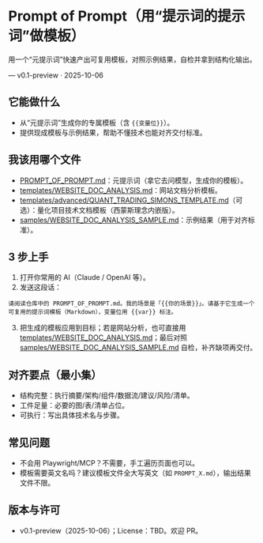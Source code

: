 # Prompt of Prompt（用“提示词的提示词”做模板）

用一个“元提示词”快速产出可复用模板，对照示例结果，自检并拿到结构化输出。

— v0.1-preview · 2025-10-06

## 它能做什么
- 从“元提示词”生成你的专属模板（含 `{{变量位}}`）。
- 提供现成模板与示例结果，帮助不懂技术也能对齐交付标准。

## 我该用哪个文件
- [PROMPT_OF_PROMPT.md](PROMPT_OF_PROMPT.md)：元提示词（拿它去问模型，生成你的模板）。
- [templates/WEBSITE_DOC_ANALYSIS.md](templates/WEBSITE_DOC_ANALYSIS.md)：网站文档分析模板。
- [templates/advanced/QUANT_TRADING_SIMONS_TEMPLATE.md](templates/advanced/QUANT_TRADING_SIMONS_TEMPLATE.md)（可选）：量化项目技术文档模板（西蒙斯理念内嵌版）。
- [samples/WEBSITE_DOC_ANALYSIS_SAMPLE.md](samples/WEBSITE_DOC_ANALYSIS_SAMPLE.md)：示例结果（用于对齐标准）。

## 3 步上手
1) 打开你常用的 AI（Claude / OpenAI 等）。
2) 发送这段话：
```
请阅读仓库中的 PROMPT_OF_PROMPT.md。我的场景是「{{你的场景}}」。请基于它生成一个可复用的提示词模板（Markdown），变量位用 {{var}} 标注。
```
3) 把生成的模板应用到目标；若是网站分析，也可直接用 [templates/WEBSITE_DOC_ANALYSIS.md](templates/WEBSITE_DOC_ANALYSIS.md)；最后对照 [samples/WEBSITE_DOC_ANALYSIS_SAMPLE.md](samples/WEBSITE_DOC_ANALYSIS_SAMPLE.md) 自检，补齐缺项再交付。

## 对齐要点（最小集）
- 结构完整：执行摘要/架构/组件/数据流/建议/风险/清单。
- 工件足量：必要的图/表/清单占位。
- 可执行：写出具体技术名与步骤。

## 常见问题
- 不会用 Playwright/MCP？不需要，手工遍历页面也可以。
- 模板需要英文名吗？建议模板文件全大写英文（如 `PROMPT_X.md`），输出结果文件不限。

## 版本与许可
- v0.1-preview（2025-10-06）；License：TBD。欢迎 PR。
